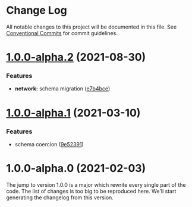 # Change Log

All notable changes to this project will be documented in this file.
See [Conventional Commits](https://conventionalcommits.org) for commit guidelines.

# [1.0.0-alpha.2](https://github.com/adaltas/node-nikita/compare/@nikitajs/network@1.0.0-alpha.1...@nikitajs/network@1.0.0-alpha.2) (2021-08-30)


### Features

* **network:** schema migration ([e7b4bce](https://github.com/adaltas/node-nikita/commit/e7b4bce5a101d09b5498a0667d2fa0aec803e626))





# [1.0.0-alpha.1](https://github.com/adaltas/node-nikita/compare/@nikitajs/network@1.0.0-alpha.0...@nikitajs/network@1.0.0-alpha.1) (2021-03-10)


### Features

* schema coercion ([9e52391](https://github.com/adaltas/node-nikita/commit/9e52391852a8e45b35674faa44f17747303b2851))





# 1.0.0-alpha.0 (2021-02-03)

The jump to version 1.0.0 is a major which rewrite every single part of the code. The list of changes is too big to be reproduced here. We'll start generating the changelog from this version.
